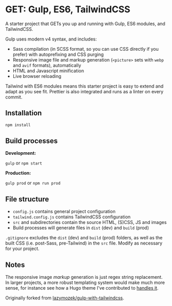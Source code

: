 # GET: Gulp, ES6, TailwindCSS

A starter project that GETs you up and running with Gulp, ES6 modules, and TailwindCSS.

Gulp uses modern v4 syntax, and includes:

- Sass compilation (in SCSS format, so you can use CSS directly if you prefer) with autoprefixing and CSS purging
- Responsive image file and markup generation (`<picture>` sets with `webp` and `avif` formats), automatically
- HTML and Javascript minification
- Live browser reloading

Tailwind with ES6 modules means this starter project is easy to extend and adapt as you see fit. Prettier is also integrated and runs as a linter on every commit.

## Installation

```sh
npm install
```

## Build processes

**Development:**

`gulp` or `npm start`

**Production:**

`gulp prod` or `npm run prod`

## File structure

- `config.js` contains general project configuration
- `tailwind.config.js` contains TailwindCSS configuration
- `src` and subdirectories contain the source HTML, (S)CSS, JS and images
- Build processes will generate files in `dist` (dev) and `build` (prod)

`.gitignore` excludes the `dist` (dev) and `build` (prod) folders, as well as the built CSS (i.e. post-Sass, pre-Tailwind) in the `src` file. Modify as necessary for your project.

## Notes

The responsive image _markup_ generation is just regex string replacement. In larger projects, a more robust templating system would make much more sense, for instance see how a Hugo theme I've contributed to [handles it](https://github.com/chipzoller/hugo-clarity/blob/master/layouts/partials/image-feature.html#L35-L71).

Originally forked from [lazymozek/gulp-with-tailwindcss](https://github.com/lazymozek/gulp-with-tailwindcss).
